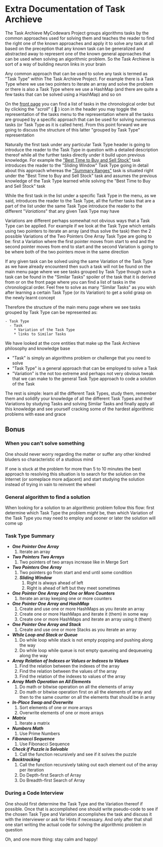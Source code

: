# Extra Documentation of Task Archieve

The Task Archieve MyCodewars Project groups algorithms tasks by the common approaches used for solving them and teaches the reader to find the right one of the known approaches and apply it to solve any task at all based on the preception that any known task can be generalized and abstracted away to represent one of the known general approaches that can be used when solving an algorithmic problem. So the Task Archieve is sort of a way of building neuron links in your brain

Any common approach that can be used to solve any task is termed as "Task Type" within The Task Archieve Project. For example there is a Task Type where we use two pointers to iterate an array and solve the problem or there is also a Task Type where we use a HashMap (and there are quite a few tasks that can be solved using a HashMap) and so on

On the [front page](./README.md) you can find a list of tasks in the chronological order but by clicking the "_scroll_" ( [:scroll:](./task-type.md) ) icon in the header you may toggle the representation of the tasks menu to the representation where all the tasks are grouped by a specific approach that can be used for solving numerous tasks (or Task Type as it is called here). From this point forward we are going to discuss the structure of this latter "grouped by Task Type" representation

Naturally the first task under any particular Task Type header is going to introduce the reader to the Task Type in question with a detailed description thereof while all the further tasks directly under it build upon previous knowledge. For example the ["Best Time to Buy and Sell Stock"](./best-time-to-buy-and-sell-stock/task.md) task introduces the reader to the "Sliding Window" Task Type going in detail about this approach whereas the ["Summary Ranges"](./summary-ranges/task.md) task is situated right under the "Best Time to Buy and Sell Stock" task and assumes the previous knowledge of the Task Type learned while solving the "Best Time to Buy and Sell Stock" task

While the first task in the list under a specific Task Type in the menu, as we said, introduces the reader to the Task Type, all the further tasks that are a part of the list under the same Task Type introduce the reader to the different "_Variations_" that any given Task Type may have

Variations are different perhaps somewhat not obvious ways that a Task Type can be applied. For example if we look at the Task Type which entails using two pointers to iterate an array (and thus solve the task) then the 2 possible Variations of the Two Pointers One Array Task Type are going to be: first a Variation where the first pointer moves from start to end and the second pointer moves from end to start and the second Variation is going to be where both of the two pointers move in the same direction

If any given task can be solved using the same Variation of the Task Type as we have already encounterd then such a task will not be found on the main menu page where we see tasks grouped by Task Type though such a task can be found in the "Similar Tasks" spoiler of the task that it is derived from or on the front page where you can find a list of tasks in the chronological order. Feel free to solve as many "Similar Tasks" as you wish after learning a certain Task Type (or its Variation) to get a solid grasp on the newly learnt concept

Therefore the structure of the main menu page where we see tasks grouped by Task Type can be represented as:

```
- Task Type
  - Task
    * Variation of the Task Type
    * links to Similar Tasks
```

We have looked at the core entities that make up the Task Archieve philosophy and knowledge base
- "Task" is simply an algorithms problem or challenge that you need to solve
- "Task Type" is a general approach that can be employed to solve a Task
- "Variation" is the not too extreme and perhaps not very obvious tweak that we can make to the general Task Type approach to code a solution of the Task

The rest is simple: learn all the different Task Types, study them, remember them and solidify your knowledge of all the different Task Types and their Variations by studying Tasks and solving Similar Tasks and finally apply all this knowledge and see yourself cracking some of the hardest algorithmic problems with ease and grace

## Bonus

### When you can't solve something

One should never worry regarding the matter or suffer any other kindred bluders so characteristic of a studious mind

If one is stuck at the problem for more than 5 to 10 minutes the best approach to resolving this situation is to search for the solution on the Internet (or someplace more adjacent) and start studying the solution instead of trying in vain to reinvent the wheel

### General algorithm to find a solution

When looking for a solution to an algorithmic problem follow this flow: first determine which Task Type the problem _might_ be, then which Variation of the Task Type you may need to employ and sooner or later the solution will come up

### Task Type Summary

- **_One Pointer One Array_**
  1. Iterate an array
- **_Two Pointers Two Arrays_**
  1. Two pointers of two arrays increase like in Merge Sort
- **_Two Pointers One Array_**
  1. Two pointers go from start and end until some condition
  2. **_Sliding Window_**
      1. Right is always ahead of left
      2. Right is ahead of left but they meet sometimes
- **_One Pointer One Array and One or More Counters_**
  1. Iterate an array keeping one or more counters
- **_One Pointer One Array and HashMap_**
  1. Create and use one or more HashMaps as you iterate an array
  2. Create one or more HashMaps and iterate it (them) in some way
  3. Create one or more HashMaps and iterate an array using it (them)
- **_One Pointer One Array and Stack_**
  1. Create and use one or more Stacks as you iterate an array
- **_While Loop and Stack or Queue_**
  1. Do while loop while stack is not empty popping and pushing along the way
  2. Do while loop while queue is not empty queueing and dequeueing along the way
- **_Array Relation of Indexes or Values or Indexes to Values_**
  1. Find the relation between the indexes of the array
  2. Find the relation between the values of the array
  3. Find the relation of the indexes to values of the array
- **_Array Math Operation on All Elements_**
  1. Do math or bitwise operation on all the elements of array
  2. Do math or bitwise operation first on all the elements of array and then to the same counter on all the elements that should be in array
- **_In-Place Swap and Overwrite_**
  1. Sort elements of one or more arrays
  2. Overwrite elements of one or more arrays
- **_Matrix_**
  1. Iterate a matrix
- **_Numbers Math_**
  1. Use Prime Numbers
- **_Fibonacci Sequence_**
  1. Use Fibonacci Sequence
- **_Check if Puzzle is Solvable_**
  1. Call the function recursively and see if it solves the puzzle
- **_Backtracking_**
  1. Call the function recursively taking out each element out of the array per iteration
  2. Do Depth-first Search of Array
  3. Do Breadth-first Search of Array

### During a Code Interview

One should first determine the Task Type and the Variation thereof if possible. Once that is accomplished one should write pseudo-code to see if the chosen Task Type and Variation accomplishes the task and discuss it with the interviewer or ask for Hints if necessary. And only after that shall one start writing the actual code for solving the algorithmic problem in question

Oh, and one more thing: stay calm and happy!
